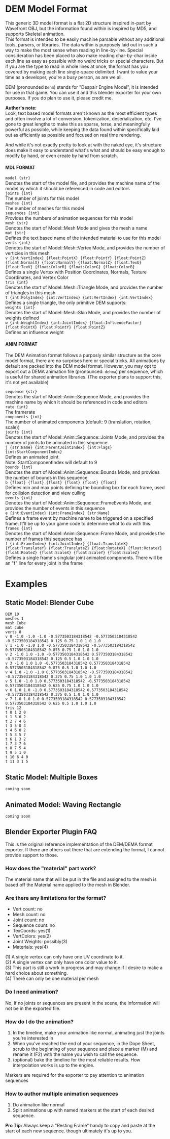 # DEM Model Format
This generic 3D model format is a flat 2D structure inspired in-part by Wavefront OBJ, but the information found within is inspired by MD5, and supports Skeletal animation.  
This format is intended to be easily machine parsable without any additional tools, parsers, or libraries. The data within is purposely laid out in such a way to make the most sense when reading in line-by-line.  Special consideration has been placed to also make reading char-by-char inside each line as easy as possible with no weird tricks or special characters. But if you are the type to read in whole lines at once, the format has you covered by making each line single-space delimited.  I want to value your time as a developer, you're a busy person, as are we all. 

DEM (pronounded `Dehm`) stands for "Despair Engine Model", it is intended for use in that game. You can use it and this blender exporter for your own purposes. If you do plan to use it, please credit me. 

**Author's note:**  
Look, text based model formats aren't known as the most efficient types and often involve a lot of conversion, tokenization, deserialization, etc. 
I've gone to great lengths to make this as sparse, terse, and meaningfully powerful as possible, while keeping the data found within specifically laid out as efficiently as possible and focused on real time rendering. 

And while it's not exactly pretty to look at with the naked eye, it's structure does make it easy to understand what's what and should be easy enough to modify by hand, or even create by hand from scratch. 



#### MDL FORMAT
`model {str}`  
Denotes the start of the model file, and provides the machine name of the model by which it should be referenced in code and editors  
`joints {int}`  
The number of joints for this model  
`meshes {int}`  
The number of meshes for this model  
`sequences {int}`  
Provides the numbers of animation sequences for this model  
`mesh {str}`  
Denotes the start of Model::Mesh Mode and gives the mesh a name   
`mat {str}`  
Defines the text based name of the intended material to use for this model   
`verts {int}`  
Denotes the start of Model::Mesh::Vertex Mode, and provides the number of verticies in this mesh   
`v {int:VertIndex} {float:PointX} {float:PointY} {float:PointZ} {float:NormalX} {float:NormalY} {float:NormalZ} {float:TexU} {float:TexV} {float:ColorR} {float:ColorG} {float:ColorB}`  
Defines a single Vertex with Position Coordinates, Normals, Texture Coordinates, and Vertex Color  
`tris {int}`  
Denotes the start of Model::Mesh::Triangle Mode, and provides the number of triangles in this mesh   
`t {int:PolyIndex} {int:VertIndex} {int:VertIndex} {int:VertIndex}`    
Defines a single triangle, the only primitive DEM supports:  
`weights {int}`   
Denotes the start of Model::Mesh::Skin Mode, and provides the number of weights defined   
`w {int:WeightIndex} {int:JointIndex} {float:InfluenceFactor} {float:PointX} {float:PointY} {float:PointZ}`  
Defines an influence weight 

#### ANIM FORMAT
The DEM Animation format follows a purposly similar structure as the core model format, there are no surprises here or special tricks. 
All animations by default are packed into the DEM model format. However, you may opt to export out a DEMA animation file (pronounced: `dehma`) per sequence, which is useful for shared animation libraries.  (The exporter plans to support this, it's not yet available)

`sequence {str}`  
Denotes the start of Model::Anim::Sequence Mode, and provides the machine name by which it should be referenced in code and editors  
`rate {int}`  
The framerate   
`components {int}`  
The number of animated components (default: 9 (translation, rotation, scale))  
`joints {int}`  
Denotes the start of Model::Anim::Sequence::Joints Mode, and provides the number of joints to be animated in this sequence  
`j {str:Name} {int:ParentJointIndex} {int:Flags} {int:StartComponentIndex}`  
Defines an animated joint  
Note: StartComponentIndex will default to 9  
`bounds {int}`  
Denotes the start of Model::Anim::Sequence::Bounds Mode, and provides the number of bounds in this sequence  
`b {float} {float} {float} {float} {float} {float}`  
Defines min and max points defining the bounding box for each frame, used for collision detection and view culling  
`events {int}`  
Denotes the start of Model::Anim::Sequence::FrameEvents Mode, and provides the number of events in this sequence    
`e {int:EventIndex} {int:FrameIndex} {str:Name}`  
Defines a frame event by machine name to be triggered on a specified frame. It'll be up to your game code to determine what to do with this.  
`frames {int}`    
Denotes the start of Model::Anim::Sequence::Frame Mode, and provides the number of frames this sequence has   
`f {int:FrameIndex} {int:JointIndex} {float:TranslateX} {float:TranslateY} {float:TranslateZ} {float:RotateX} {float:RotateY} {float:RoateZ} {float:ScaleX} {float:ScaleY} {float:ScaleZ}`  
Defines a single frame's singlular joint animated components. There will be an "f" line for every joint in the frame  



# Examples

## Static Model: Blender Cube
```
DEM_10
meshes 1
mesh Cube
mat cube
verts 8
v 0 -1.0 -1.0 -1.0 -0.5773503184318542 -0.5773503184318542 -0.5773503184318542 0.125 0.75 1.0 1.0 1.0
v 1 -1.0 -1.0 1.0 -0.5773503184318542 -0.5773503184318542 0.5773503184318542 0.875 0.75 1.0 1.0 1.0
v 2 -1.0 1.0 -1.0 -0.5773503184318542 0.5773503184318542 -0.5773503184318542 0.125 0.5 1.0 1.0 1.0
v 3 -1.0 1.0 1.0 -0.5773503184318542 0.5773503184318542 0.5773503184318542 0.875 0.5 1.0 1.0 1.0
v 4 1.0 -1.0 -1.0 0.5773503184318542 -0.5773503184318542 -0.5773503184318542 0.375 0.75 1.0 1.0 1.0
v 5 1.0 -1.0 1.0 0.5773503184318542 -0.5773503184318542 0.5773503184318542 0.625 0.75 1.0 1.0 1.0
v 6 1.0 1.0 -1.0 0.5773503184318542 0.5773503184318542 -0.5773503184318542 0.375 0.5 1.0 1.0 1.0
v 7 1.0 1.0 1.0 0.5773503184318542 0.5773503184318542 0.5773503184318542 0.625 0.5 1.0 1.0 1.0
tris 12
t 0 1 2 0
t 1 3 6 2
t 2 7 4 6
t 3 5 0 4
t 4 6 0 2
t 5 3 5 7
t 6 1 3 2
t 7 3 7 6
t 8 7 5 4
t 9 5 1 0
t 10 6 4 0
t 11 3 1 5
```

## Static Model: Multiple Boxes
```
coming soon
```

## Animated Model: Waving Rectangle 
```
coming soon
```


## Blender Exporter Plugin FAQ

This is the original reference implementation of the DEM/DEMA format exporter. If there are others out there that are extending the format, I cannot provide support to those.  

### How does the "material" part work?

The material name that will be put in the file and assigned to the mesh is based off the Material name applied to the mesh in Blender. 


### Are there any limitations for the format?
- Vert count: no
- Mesh count: no
- Joint count: no 
- Sequence count: no 
- TexCoords: yes(1)
- VertColors: yes(2)
- Joint Weights: possibly(3)
- Materials: yes(4)

(1) A single vertex can only have one UV coordinate to it.   
(2) A single vertex can only have one color value to it.  
(3) This part is still a work in progress and may change if I desire to make a hard choice about something.   
(4) There can only be one material per mesh  

### Do I need animation?

No, if no joints or sequences are present in the scene, the information will not be in the exported file. 

### How do I do the animation?
1. In the timeline, make your animation like normal, animating just the joints you're interested in
2. When you've reached the end of your sequence, in the Dope Sheet, scrub to the beginning of your sequence and place a marker (M) and rename it (F2) with the name you wish to call the sequence. 
3. (optional) bake the timeline for the most reliable results. How interpolation works is up to the engine. 

Markers are required for the exporter to pay attention to animation sequences

### How to author multiple animation sequences

1. Do animation like normal
2. Split animations up with named markers at the start of each desired sequence.

**Pro Tip:** Always keep a "Resting Frame" handy to copy and paste at the start of each new sequence. though ultimately it's up to you. 
